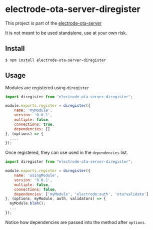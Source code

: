 
electrode-ota-server-diregister
===
This project is part of the [electrode-ota-server](https://github.com/electrode-io/electrode-ota-server)

It is not meant to be used standalone, use at your own risk.


## Install
```
$ npm install electrode-ota-server-diregister
```


## Usage

Modules are registered using `diregister`

```js
import diregister from "electrode-ota-server-diregister";

module.exports.register = diregister({
    name: 'myModule',
    version: '0.0.1',
    multiple: false,
    connections: true,
    dependencies: []
}, (options) => {
  ....
});
```   


Once registered, they can use used in the `dependencies` list.
```js
import diregister from "electrode-ota-server-diregister";

module.exports.register = diregister({
    name: 'usingModule',
    version: '0.0.1',
    multiple: false,
    connections: false,
    dependencies: ['myModule', 'electrode:auth', 'ota!validate']
}, (options, myModule, auth, validators) => {
  myModule.blah();
  ...
});
```
Notice how dependencies are passed into the method after `options`.
